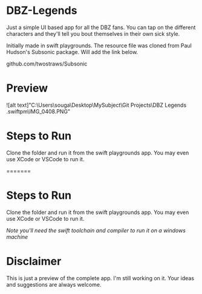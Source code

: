 # DBZ-Legends
Just a simple UI based app for all the DBZ fans. You can tap on the different characters and they'll tell you bout themselves in their own sick style.

Initially made in swift playgrounds. 
The resource file was cloned from Paul Hudson's Subsonic package. Will add the link below.

github.com/twostraws/Subsonic

# Preview
![alt text]"C:\Users\souga\Desktop\MySubject\Git Projects\DBZ Legends .swiftpm\IMG_0408.PNG"

# Steps to Run
Clone the folder and run it from the swift playgrounds app.
You may even use XCode or VSCode to run it.

=======
# Steps to Run
Clone the folder and run it from the swift playgrounds app.
You may even use XCode or VSCode to run it.

*Note you'll need the swift toolchain and compiler to run it on a windows machine*

# Disclaimer
This is just a preview of the complete app. I'm still working on it. Your ideas and suggestions are always welcome.
